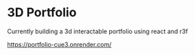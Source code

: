 # 3D Portfolio

Currently building a 3d interactable portfolio using react and r3f

https://portfolio-cue3.onrender.com/
